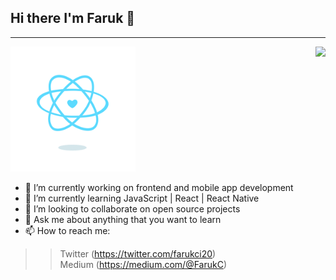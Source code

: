 ## Hi there I'm Faruk 👋
<hr>

<img src="https://github-readme-stats.vercel.app/api?username=ferruhcihan&show_icons=true" align='right'>

<img src="./content_heart-react.gif" alt="react-native" width=200 height=200>

- 🔭 I’m currently working on frontend and mobile app development
- 🌱 I’m currently learning JavaScript | React | React Native
- 👯 I’m looking to collaborate on open source projects
- 💬 Ask me about anything that you want to learn
- 📫 How to reach me:
>> Twitter (https://twitter.com/farukci20) </br>
>> Medium (https://medium.com/@FarukC)

<!--
**farukci/farukci** is a ✨ _special_ ✨ repository because its `README.md` (this file) appears on your GitHub profile.

Here are some ideas to get you started:

- 🔭 I’m currently working on programming languages
- 🌱 I’m currently learning JavaScript | React | React Native
- 👯 I’m looking to collaborate on open source projects
- 🤔 I’m looking for help with ...
- 💬 Ask me about anything
- 📫 How to reach me: Twitter(https://twitter.com/farukci20)
- 😄 Pronouns: ...
- ⚡ Fun fact: ...
-->
